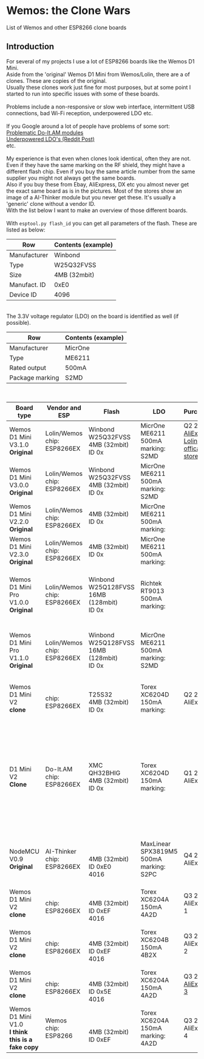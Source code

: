 # Wemos: the Clone Wars
List of Wemos and other ESP8266 clone boards


## Introduction
For several of my projects I use a lot of ESP8266 boards like the Wemos D1 Mini.<br>
Aside from the 'original' Wemos D1 Mini from Wemos/Lolin, there are a  of clones. These are copies of the original.<br>
Usually these clones work just fine for most purposes, but at some point I started to run into specific issues with some of these boards.<br>
<br>
Problems include a non-responsive or slow web interface, intermittent USB connections, bad Wi-Fi reception, underpowered LDO etc.<br>
<br>
If you Google around a lot of people have problems of some sort:<br>
[Problematic Do-It.AM modules](https://geekenargentina.wordpress.com/2019/10/08/esp8266-connectivity-troubleshooting/)<br>
[Underpowered LDO's (Reddit Post)](https://www.reddit.com/r/esp8266/comments/9iizx4/warning_clone_wemos_d1_minis_with_only_150ma_33v/)<br>
etc.<br>
<br>
My experience is that even when clones look identical, often they are not. Even if they have the same marking on the RF shield, they might have a different flash chip. Even if you buy the same article number from the same supplier you might not always get the same boards.<br>
Also if you buy these from Ebay, AliExpress, DX etc you almost never get the exact same board as is in the pictures. Most of the stores show an image of a AI-Thinker module but you never get these. It's usually a 'generic' clone without a vendor ID.
<br>
With the list below I want to make an overview of those different boards.<br>
<br>
With `esptool.py flash_id` you can get all parameters of the flash. These are listed as below:<br>

Row | Contents (example)
--- | ---
Manufacturer | Winbond
Type | W25Q32FVSS
Size | 4MB (32mbit)
Manufact. ID | 0xE0
Device ID | 4096
<br>
The 3.3V voltage regulator (LDO) on the board is identified as well (if possible).<br>

Row | Contents (example)
--- | ---
Manufacturer | MicrOne
Type | ME6211
Rated output | 500mA
Package marking | S2MD
<br>


Board type | Vendor and ESP | Flash | LDO | Purchased | Remarks | Image
--- | --- | --- | --- | --- | --- | ---
|Wemos D1 Mini V3.1.0<br>**Original**|Lolin/Wemos<br>chip: ESP8266EX|Winbond<br>W25Q32FVSS<br>4MB (32mbit)<br>ID 0x|MicrOne<br>ME6211<br>500mA<br>marking: S2MD|Q2 2019<br>[AliExpress: Lolin offical store](https://lolin.aliexpress.com/store/1331105)|This is the best original Wemos D1 Mini|
|Wemos D1 Mini V3.0.0<br>**Original**|Lolin/Wemos<br>chip: ESP8266EX|Winbond<br>W25Q32FVSS<br>4MB (32mbit)<br>ID 0x|MicrOne<br>ME6211<br>500mA<br>marking: S2MD|||
|Wemos D1 Mini V2.2.0<br>**Original**|Lolin/Wemos<br>chip: ESP8266EX|4MB (32mbit)<br>ID 0x|MicrOne<br>ME6211<br>500mA<br>marking: ||ESP shield marking: ESP-12S. Vendor marking: AI|
|Wemos D1 Mini V2.3.0<br>**Original**|Lolin/Wemos<br>chip: ESP8266EX|4MB (32mbit)<br>ID 0x|MicrOne<br>ME6211<br>500mA<br>marking:||ESP shield marking: ESP-12S. Vendor marking: AI|
|Wemos D1 Mini Pro V1.0.0<br>**Original**|Lolin/Wemos<br>chip: ESP8266EX|Winbond<br>W25Q128FVSS<br>16MB (128mbit)<br>ID 0x|Richtek<br>RT9013<br>500mA<br>marking:||These have the option of an external antenna if you resolder a certain 0 Ohm resistor.|
|Wemos D1 Mini Pro V1.1.0<br>**Original**|Lolin/Wemos<br>chip: ESP8266EX|Winbond<br>W25Q128FVSS<br>16MB (128mbit)<br>ID 0x|MicrOne<br>ME6211<br>500mA<br>marking: S2MD||These have the option of an external antenna if you resolder a certain 0 Ohm resistor.|
|Wemos D1 Mini V2<br>**clone**|<br>chip: ESP8266EX|<br>T25S32<br>4MB (32mbit)<br>ID 0x|Torex<br>XC6204D<br>150mA<br>marking: |Q2 2019<br>AliExpress|ESP shield marking: ESP8266MOD. No vendor marking.|
|D1 Mini V2<br>**Clone**|Do-It.AM<br>chip: ESP8266EX|XMC<br>QH32BHIG<br>4MB (32mbit)<br>ID 0x|Torex<br>XC6204D<br>150mA<br>marking: |Q1 2019<br>AliExpress|Lots of these are BAD. If the device is unresponsive or slow, throw away or remove a specific cap. [See here](https://geekenargentina.wordpress.com/2019/10/08/esp8266-connectivity-troubleshooting/).<br> ESP shield marking: ESP8266MOD. Vendor marking: Do-It.AM.|
|NodeMCU V0.9<br>**Original**|AI-Thinker<br>chip: ESP8266EX|<br><br>4MB (32mbit)<br>ID 0xE0<br>4016|MaxLinear<br>SPX3819M5<br>500mA<br>marking: S2PC|Q4 2018<br>AliExpress|ESP shield marking: ESP8266MOD. Vendor marking: AI-Thinker|
|Wemos D1 Mini V2<br>**clone**|<br>chip: ESP8266EX|<br><br>4MB (32mbit)<br>ID 0xEF<br>4016|Torex<br>XC6204A<br>150mA<br>4A2D|Q3 2019<br>AliExpress 1|ESP shield marking: ESP8266MOD. No vendor marking.|
|Wemos D1 Mini V2<br>**clone**|<br>chip: ESP8266EX|<br><br>4MB (32mbit)<br>ID 0xEF<br>4016|Torex<br>XC6204B<br>150mA<br>4B2X|Q3 2019<br>AliExpress 2|ESP shield marking: ESP8266MOD. No vendor marking.|
|Wemos D1 Mini V2<br>**clone**|<br>chip: ESP8266EX|<br><br>4MB (32mbit)<br>ID 0x5E<br>4016|Torex<br>XC6204A<br>150mA<br>4A2D|Q3 2019<br>[AliExpress 3](https://www.aliexpress.com/store/4657022)|ESP shield marking: ESP8266MOD. No vendor marking.|
|Wemos D1 Mini V1.0<br>**I think this is a fake copy**|Wemos<br>chip: ESP8266|<br><br>4MB (32mbit)<br>ID 0xEF|Torex<br>XC6204A<br>150mA<br>marking: 4A2D |Q3 2019<br>AliExpress 4|ESP shield marking: ESP-8266. Vendor marking: Wemos.|
